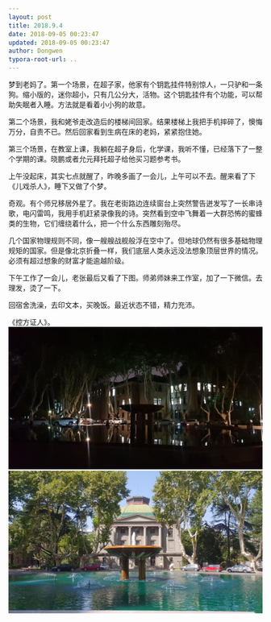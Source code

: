 ```yaml
---
layout: post
title: 2018.9.4
date: 2018-09-05 00:23:47
updated: 2018-09-05 00:23:47
author: Dongwen
typora-root-url: ..
---
```




梦到老妈了。第一个场景，在超子家，他家有个钥匙挂件特别惊人，一只驴和一条狗。缩小版的，迷你超小，只有几公分大，活物。这个钥匙挂件有个功能，可以帮助失眠者入睡。方法就是看着小小狗的故意。

第二个场景，我和姥爷走改造后的楼梯间回家。结果楼梯上我把手机摔碎了，懊悔万分，自责不已。然后回家看到生病在床的老妈，紧紧抱住她。

第三个场景，在教室上课，我躺在超子身后，化学课，我听不懂，已经落下了一整个学期的课。晓鹏或者允元拜托超子给他买习题参考书。

上午没起床，其实七点就醒了，昨晚多画了一会儿，上午可以不去。醒来看了下《儿戏杀人》，睡下又做了个梦。

奇观。有个师兄移居外星了。我在老街路边连续窗台上突然警告迸发写了一长串诗歌，电闪雷鸣，我用手机赶紧录像我的诗。突然看到空中飞舞着一大群恐怖的蜜蜂类的生物，它们缠绕着什么，把一个什么东西雕刻殆尽。

几个国家物理规则不同，像一艘艘战舰般浮在空中了。但地球仍然有很多基础物理规矩的国家。但是像北京折叠一样，我们底层人类永远没法想象顶层世界的情况。必须有超过想象的财富才能逾越阶级。

下午工作了一会儿，老张最后又看了下图。师弟师妹来工作室，加了一下微信。去理发，烫了一下。

回宿舍洗澡，去印文本，买晚饭。最近状态不错，精力充沛。

《控方证人》。  ![](/img/in-post/x53714170.jpg)
![](/img/in-post/x53714173.jpg)
